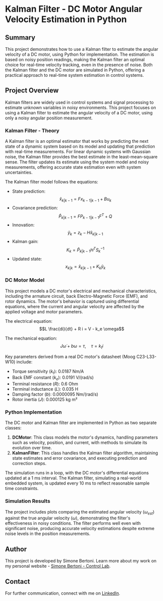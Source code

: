 # Kalman Filter - DC Motor Angular Velocity Estimation in Python

## Summary
This project demonstrates how to use a Kalman filter to estimate the angular velocity of a DC motor, using Python for implementation. The estimation is based on noisy position readings, making the Kalman filter an optimal choice for real-time velocity tracking, even in the presence of noise. Both the Kalman filter and the DC motor are simulated in Python, offering a practical approach to real-time system estimation in control systems.

## Project Overview
Kalman filters are widely used in control systems and signal processing to estimate unknown variables in noisy environments. This project focuses on using a Kalman filter to estimate the angular velocity of a DC motor, using only a noisy angular position measurement.

### Kalman Filter - Theory
A Kalman filter is an optimal estimator that works by predicting the next state of a dynamic system based on its model and updating that prediction with real-time measurements. For linear dynamic systems with Gaussian noise, the Kalman filter provides the best estimate in the least-mean-square sense. The filter updates its estimate using the system model and noisy measurements, offering accurate state estimation even with system uncertainties.

The Kalman filter model follows the equations:
- State prediction: $$\hat x_{k|k-1} = F x_{k-1|k-1} + B u_k$$
- Covariance prediction: 
  $$\hat P_{k|k-1} = F P_{k-1|k-1} F^T + Q$$
- Innovation: 
  $$\tilde y_k = z_k - H \hat{x}_{k|k-1}$$
- Kalman gain: 
  $$K_k = \hat{P}_{k|k-1} H^T S^{-1}_k$$
- Updated state: 
  $$x_{k|k} = \hat{x}_{k|k-1} + K_k \tilde{y}_k$$

### DC Motor Model
This project models a DC motor's electrical and mechanical characteristics, including the armature circuit, back Electro-Magnetic Force (EMF), and rotor dynamics. The motor's behavior is captured using differential equations, where the current and angular velocity are affected by the applied voltage and motor parameters.

The electrical equation:
$$L \frac{di}{dt} + R i = V - k_e \omega$$

The mechanical equation:
$$J \dot{\omega} + b \omega = \tau, \quad \tau = k_t i$$

Key parameters derived from a real DC motor's datasheet (Moog C23-L33-W10) include:
- Torque sensitivity ($k_t$): 0.0187 Nm/A
- Back EMF constant ($k_e$): 0.0191 V/(rad/s)
- Terminal resistance ($R$): 0.6 Ohm
- Terminal inductance ($L$): 0.035 H
- Damping factor ($b$): 0.0000095 Nm/(rad/s)
- Rotor inertia ($J$): 0.000125 kg m²

### Python Implementation
The DC motor and Kalman filter are implemented in Python as two separate classes:
1. **DCMotor**: This class models the motor's dynamics, handling parameters such as velocity, position, and current, with methods to simulate its evolution over time.
2. **KalmanFilter**: This class handles the Kalman filter algorithm, maintaining state estimates and error covariance, and executing prediction and correction steps.

The simulation runs in a loop, with the DC motor's differential equations updated at a 1 ms interval. The Kalman filter, simulating a real-world embedded system, is updated every 10 ms to reflect reasonable sample time constraints.

### Simulation Results
The project includes plots comparing the estimated angular velocity ($\omega_{est}$) against the true angular velocity ($\omega$), demonstrating the filter's effectiveness in noisy conditions. The filter performs well even with significant noise, producing accurate velocity estimations despite extreme noise levels in the position measurements.

## Author
This project is developed by Simone Bertoni. Learn more about my work on my personal website - [Simone Bertoni - Control Lab](https://simonebertonilab.com/).

## Contact
For further communication, connect with me on [LinkedIn](https://www.linkedin.com/in/simone-bertoni-control-eng/).
